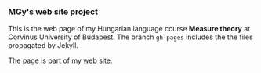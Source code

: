 ### MGy's web site project

This is the web page of my Hungarian language course **Measure theory** at Corvinus University of Budapest.
The branch ``gh-pages`` includes the the files propagated by Jekyll. 

The page is part of my [web site](https://magyarkuti.github.io).
